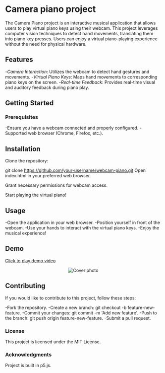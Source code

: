 # Camera piano project
The Camera Piano project is an interactive musical application that allows users to play virtual piano keys using their webcam. This project leverages computer vision techniques to detect hand movements, translating them into piano key presses. Users can enjoy a virtual piano-playing experience without the need for physical hardware.

## Features
-*Camera Interaction*: Utilizes the webcam to detect hand gestures and movements.
-*Virtual Piano Keys*: Maps hand movements to corresponding piano keys on the screen.
-*Real-time Feedback*: Provides real-time visual and auditory feedback during piano play.

## Getting Started
### Prerequisites
-Ensure you have a webcam connected and properly configured.
-Supported web browser (Chrome, Firefox, etc.).

## Installation
Clone the repository:

git clone https://github.com/your-username/webcam-piano.git
Open index.html in your preferred web browser.

Grant necessary permissions for webcam access.

Start playing the virtual piano!

## Usage
-Open the application in your web browser.
-Position yourself in front of the webcam.
-Use your hands to interact with the virtual piano keys.
-Enjoy the musical experience!

## Demo
<a href="https://imgur.com/A16jz0W">
  <p>Click to play demo video</p> 
</a>
<p align="center">
  <img src="https://imgur.com/Qc5t7nI.png" alt="Cover photo" />
</p>

## Contributing
If you would like to contribute to this project, follow these steps:

-Fork the repository.
-Create a new branch: git checkout -b feature-new-feature.
-Commit your changes: git commit -m 'Add new feature'.
-Push to the branch: git push origin feature-new-feature.
-Submit a pull request.

### License
This project is licensed under the MIT License.

### Acknowledgments
Project is built in p5.js.






